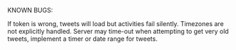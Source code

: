 KNOWN BUGS:

If token is wrong, tweets will load but activities fail silently. Timezones are not explicitly handled. Server may time-out when attempting to get very old tweets, implement a timer or date range for tweets.